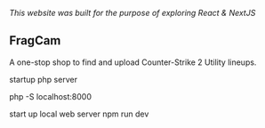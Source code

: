 *This website was built for the purpose of exploring React & NextJS*
## FragCam
A one-stop shop to find and upload Counter-Strike 2 Utility lineups.

startup php server

php -S localhost:8000

start up local web server
npm run dev